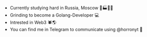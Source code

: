 - Currently studying hard in Russia, Moscow 🌆🏭🇷🇺
- Grinding to become a Golang-Developer 💻
- Intrested in Web3 🕷️🌎
- You can find me in Telegram to communicate using @horronyt 🦊

<!---
Horronyt/Horronyt is a ✨ special ✨ repository because its `README.md` (this file) appears on your GitHub profile.
You can click the Preview link to take a look at your changes.
--->
